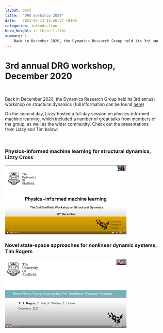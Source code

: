```yaml
---
layout: post
title:  "DRG workshop 2020"
date:   2021-04-13 13:56:27 +0100
categories: introduction
hero_height: is-three-fifths
summary: |-
    Back in December 2020, the Dynamics Research Group held its 3rd annual workshop on structural dynamics - check out some of the featured talks from the group.
---
```


# 3rd annual DRG workshop, December 2020

<br>

Back in December 2020, the Dynamics Research Group held its 3rd annual workshop on structural dynamics (full information can be found [here](https://lvv.ac.uk/lvv-events/Recordings-3rd-sheffield-workshop-on-structural-dynamics))

On the second day, Lizzy hosted a full day session on physics-informed machine learning, which included a number of great talks from members of the group, as well as the wider community. Check out the presentations from Lizzy and Tim below:

<br>

### Physics-informed machine learning for structural dynamics, Lizzy Cross

 [![](https://raw.githubusercontent.com/drg-greybox/drg-greybox.github.io/master/docs/images/blog1_img.png)](https://drive.google.com/file/d/1wC8C4r_Br1f1MrtSSv7MQhMvLxpvO-tp/view)


### Novel state-space approaches for nonlinear dynamic systems, Tim Rogers

[![](https://raw.githubusercontent.com/drg-greybox/drg-greybox.github.io/master/docs/images/blog2_img.png)](https://drive.google.com/file/d/11z5oSW3tv07dIjnxeQ6u7j4lCo8VjyPc/view)




<!---

 You’ll find this post in your `_posts` directory. Go ahead and edit it and re-build the site to see your changes. You can rebuild the site in many different ways, but the most common way is to run `jekyll serve`, which launches a web server and auto-regenerates your site when a file is updated.

Jekyll requires blog post files to be named according to the following format:

`YEAR-MONTH-DAY-title.MARKUP`

Where `YEAR` is a four-digit number, `MONTH` and `DAY` are both two-digit numbers, and `MARKUP` is the file extension representing the format used in the file. After that, include the necessary front matter. Take a look at the source for this post to get an idea about how it works.

Jekyll also offers powerful support for code snippets:

{% highlight ruby %}
def print_hi(name)
  puts "Hi, #{name}"
end
print_hi('Tom')
#=> prints 'Hi, Tom' to STDOUT.
{% endhighlight %}

Check out the [Jekyll docs][jekyll-docs] for more info on how to get the most out of Jekyll. File all bugs/feature requests at [Jekyll’s GitHub repo][jekyll-gh]. If you have questions, you can ask them on [Jekyll Talk][jekyll-talk].

[jekyll-docs]: https://jekyllrb.com/docs/home
[jekyll-gh]:   https://github.com/jekyll/jekyll
[jekyll-talk]: https://talk.jekyllrb.com/
-->
